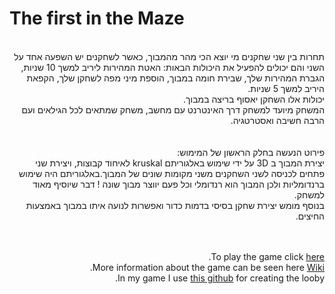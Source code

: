 # The first in the Maze

<div dir='rtl' lang='he'>

<br />
תחרות בין שני שחקנים מי יוצא הכי מהר מהמבוך, כאשר לשחקנים יש השפעה אחד על השני והם יכולים להפעיל את היכולות הבאות:
האטת המהירות ליריב למשך 10 שניות,
הגברת המהירות שלך,
שבירת חומה במבוך,
הוספת מיני מפה לשחקן שלך,
הקפאת היריב למשך 5 שניות.
<br />
יכולות אלו השחקן יאסוף בריצה במבוך.<br />
המשחק מיועד למשחק דרך האינטרנט עם מחשב,
משחק שמתאים לכל הגילאים ועם הרבה חשיבה ואסטרטגיה.<br />
</br></br>
פירוט הנעשה בחלק הראשון של המימוש:</br>
יצירת המבוך ב 3D על ידי שימוש באלגוריתם kruskal לאיחוד קבוצות, ויצירת שני פתחים לכניסה לשני השחקנים משני מקומות שונים של המבוך.באלגוריתם היה שימוש ברנדומליות ולכן המבוך הוא רנדומלי וכל פעם יווצר מבוך שונה ! דבר שיוסיף מאוד למשחק.
</br>
בנוסף מומש יצירת שחקן בסיסי בדמות כדור ואפשרות לנועה איתו במבוך באמצעות החיצים.

</br></br>
To play the game click [here](https://daniel-zaken.itch.io/the-first-in-the-maze-multiplayer).
<br />
More information about the game can be seen here [Wiki](https://github.com/GameDevelopment-Daniel/The_first_in_the_Maze/wiki).
</br>
In my game I use [this github](https://github.com/TaylorAbraham/Unity-Photon-Multiplayer-Base) for creating the looby.
